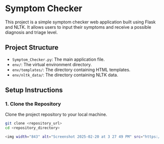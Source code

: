 # Symptom Checker

This project is a simple symptom checker web application built using Flask and NLTK. It allows users to input their symptoms and receive a possible diagnosis and triage level.

## Project Structure

- `Symptom_Checker.py`: The main application file.
- `env/`: The virtual environment directory.
- `env/templates/`: The directory containing HTML templates.
- `env/nltk_data/`: The directory containing NLTK data.

## Setup Instructions

### 1. Clone the Repository

Clone the project repository to your local machine.

```sh
git clone <repository_url>
cd <repository_directory>

<img width="843" alt="Screenshot 2025-02-20 at 3 27 49 PM" src="https://github.com/user-attachments/assets/e21e9134-a2a3-4c6a-bd21-b117a545b642" />
